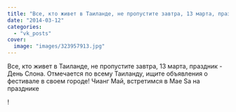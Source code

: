 ```yaml
---
title: "Все, кто живет в Таиланде, не пропустите завтра, 13 марта, праздник - День Слона. Отмечается по всем..."
date: "2014-03-12"
categories: 
  - "vk_posts"
cover:
  image: "images/323957913.jpg"
---
```


Все, кто живет в Таиланде, не пропустите завтра, 13 марта, праздник - День Слона. Отмечается по всему Таиланду, ищите объявления о фестивале в своем городе! Чианг Май, встретимся в Mae Sa на празднике

<!--more--> !
